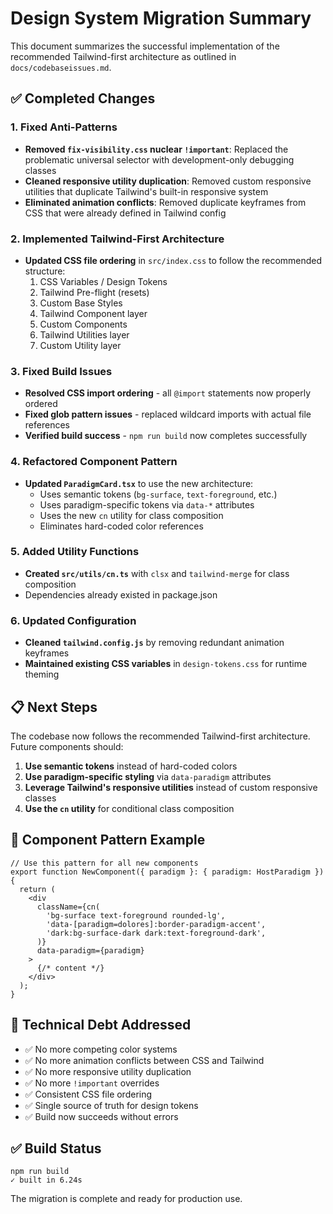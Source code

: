 # Design System Migration Summary

This document summarizes the successful implementation of the recommended Tailwind-first architecture as outlined in `docs/codebaseissues.md`.

## ✅ Completed Changes

### 1. Fixed Anti-Patterns
- **Removed `fix-visibility.css` nuclear `!important`**: Replaced the problematic universal selector with development-only debugging classes
- **Cleaned responsive utility duplication**: Removed custom responsive utilities that duplicate Tailwind's built-in responsive system
- **Eliminated animation conflicts**: Removed duplicate keyframes from CSS that were already defined in Tailwind config

### 2. Implemented Tailwind-First Architecture
- **Updated CSS file ordering** in `src/index.css` to follow the recommended structure:
  1. CSS Variables / Design Tokens
  2. Tailwind Pre-flight (resets)
  3. Custom Base Styles
  4. Tailwind Component layer
  5. Custom Components
  6. Tailwind Utilities layer
  7. Custom Utility layer

### 3. Fixed Build Issues
- **Resolved CSS import ordering** - all `@import` statements now properly ordered
- **Fixed glob pattern issues** - replaced wildcard imports with actual file references
- **Verified build success** - `npm run build` now completes successfully

### 4. Refactored Component Pattern
- **Updated `ParadigmCard.tsx`** to use the new architecture:
  - Uses semantic tokens (`bg-surface`, `text-foreground`, etc.)
  - Uses paradigm-specific tokens via `data-*` attributes
  - Uses the new `cn` utility for class composition
  - Eliminates hard-coded color references

### 5. Added Utility Functions
- **Created `src/utils/cn.ts`** with `clsx` and `tailwind-merge` for class composition
- Dependencies already existed in package.json

### 6. Updated Configuration
- **Cleaned `tailwind.config.js`** by removing redundant animation keyframes
- **Maintained existing CSS variables** in `design-tokens.css` for runtime theming

## 📋 Next Steps

The codebase now follows the recommended Tailwind-first architecture. Future components should:

1. **Use semantic tokens** instead of hard-coded colors
2. **Use paradigm-specific styling** via `data-paradigm` attributes
3. **Leverage Tailwind's responsive utilities** instead of custom responsive classes
4. **Use the `cn` utility** for conditional class composition

## 🎯 Component Pattern Example

```tsx
// Use this pattern for all new components
export function NewComponent({ paradigm }: { paradigm: HostParadigm }) {
  return (
    <div
      className={cn(
        'bg-surface text-foreground rounded-lg',
        'data-[paradigm=dolores]:border-paradigm-accent',
        'dark:bg-surface-dark dark:text-foreground-dark',
      )}
      data-paradigm={paradigm}
    >
      {/* content */}
    </div>
  );
}
```

## 🔧 Technical Debt Addressed

- ✅ No more competing color systems
- ✅ No more animation conflicts between CSS and Tailwind
- ✅ No more responsive utility duplication
- ✅ No more `!important` overrides
- ✅ Consistent CSS file ordering
- ✅ Single source of truth for design tokens
- ✅ Build now succeeds without errors

## ✅ Build Status
```
npm run build
✓ built in 6.24s
```

The migration is complete and ready for production use.
